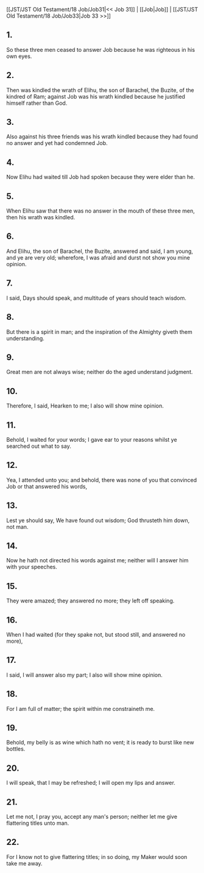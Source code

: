 [[JST/JST Old Testament/18 Job/Job31|<< Job 31]] | [[Job|Job]] | [[JST/JST Old Testament/18 Job/Job33|Job 33 >>]]
## 1.
So these three men ceased to answer Job because he was righteous in his own eyes.
## 2.
Then was kindled the wrath of Elihu, the son of Barachel, the Buzite, of the kindred of Ram; against Job was his wrath kindled because he justified himself rather than God.
## 3.
Also against his three friends was his wrath kindled because they had found no answer and yet had condemned Job.
## 4.
Now Elihu had waited till Job had spoken because they were elder than he.
## 5.
When Elihu saw that there was no answer in the mouth of these three men, then his wrath was kindled.
## 6.
And Elihu, the son of Barachel, the Buzite, answered and said, I am young, and ye are very old; wherefore, I was afraid and durst not show you mine opinion.
## 7.
I said, Days should speak, and multitude of years should teach wisdom.
## 8.
But there is a spirit in man; and the inspiration of the Almighty giveth them understanding.
## 9.
Great men are not always wise; neither do the aged understand judgment.
## 10.
Therefore, I said, Hearken to me; I also will show mine opinion.
## 11.
Behold, I waited for your words; I gave ear to your reasons whilst ye searched out what to say.
## 12.
Yea, I attended unto you; and behold, there was none of you that convinced Job or that answered his words,
## 13.
Lest ye should say, We have found out wisdom; God thrusteth him down, not man.
## 14.
Now he hath not directed his words against me; neither will I answer him with your speeches.
## 15.
They were amazed; they answered no more; they left off speaking.
## 16.
When I had waited (for they spake not, but stood still, and answered no more),
## 17.
I said, I will answer also my part; I also will show mine opinion.
## 18.
For I am full of matter; the spirit within me constraineth me.
## 19.
Behold, my belly is as wine which hath no vent; it is ready to burst like new bottles.
## 20.
I will speak, that I may be refreshed; I will open my lips and answer.
## 21.
Let me not, I pray you, accept any man\'s person; neither let me give flattering titles unto man.
## 22.
For I know not to give flattering titles; in so doing, my Maker would soon take me away.

